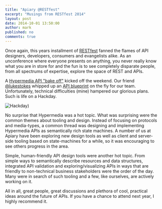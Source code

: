 ```yaml
---
title: "Apiary @RESTfest"
excerpt: "Musings from RESTfest 2014"
layout: post
date: 2014-10-01 13:50:00
author: mark
published: no
comments: true
---
```


Once again, this years installment of [RESTfest][] fanned the flames of API designers, developers, consumers and 
evangelists alike. As an unconference where everyone presents on anything, you never really know what you are in store 
for and the fun is to see completely disparate people, from all spectrums of expertise, explore the space of REST and 
APIs. 

A [Hypermedia API "bake off"][] kicked off the weekend. Our friend [@lukestokes][] whipped up an [API blueprint][] on 
the fly for our team. Unfortunately, technical difficulties (mine) hampered our glorious plans. Such is life on a 
Hackday. 

![Hackday](/images/2014-10-02-RESTfest/hackday.png))

No surprise that Hypermedia was a hot topic. What was surprising were the common themes about tooling and design. 
Instead of focusing on protocols and media-types, a common thread was designing and implementing Hypermedia APIs 
as semantically rich state machines. A number of us at Apiary have been exploring new design tools as well as 
client and server-side tooling based on state-machines for a while, so it was encouraging to see others progress in
the area. 

Simple, human-friendly API design tools were another hot topic. From simple ways to semantically describe resources and
data structures, integrated API validation and exploring/visualizing APIs in ways that are friendly to non-technical 
business stakeholders were the order of the day. Many were in search of such tooling and a few, like ourselves, are 
actively working on it. 

All in all, great people, great discussions and plethora of cool, practical ideas around the future of APIs. If you 
have a chance to attend next year, I highly recommend it. 

[RESTfest]: http://restfest.org
[Hypermedia API "bake off"]: https://github.com/RESTFest/2014-Greenville/wiki/Hack%20Day
[@lukestokes]: https://twitter.com/lukestokes
[API Blueprint]: http://docs.restfest2014.apiary.io/